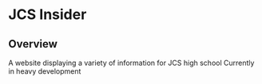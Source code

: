 # JCS Insider

## Overview
  A website displaying a variety of information for JCS high school
  Currently in heavy development
